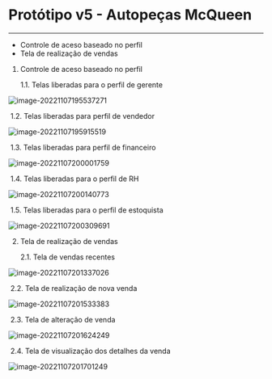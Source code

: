 # **Protótipo v5 - Autopeças McQueen**

------

- Controle de aceso baseado no perfil
- Tela de realização de vendas

1. Controle de aceso baseado no perfil

   1.1. Telas liberadas para o perfil de gerente

![image-20221107195537271](C:\Users\lukki\AppData\Roaming\Typora\typora-user-images\image-20221107195537271.png)

​		1.2. Telas liberadas para perfil de vendedor

![image-20221107195915519](C:\Users\lukki\AppData\Roaming\Typora\typora-user-images\image-20221107195915519.png)

​		1.3. Telas liberadas para perfil de financeiro

![image-20221107200001759](C:\Users\lukki\AppData\Roaming\Typora\typora-user-images\image-20221107200001759.png)

​		1.4. Telas liberadas para o perfil de RH

![image-20221107200140773](C:\Users\lukki\AppData\Roaming\Typora\typora-user-images\image-20221107200140773.png)

​		1.5. Telas liberadas para o perfil de estoquista

![image-20221107200309691](C:\Users\lukki\AppData\Roaming\Typora\typora-user-images\image-20221107200309691.png)



2. Tela de realização de vendas

   2.1. Tela de vendas recentes

![image-20221107201337026](C:\Users\lukki\AppData\Roaming\Typora\typora-user-images\image-20221107201337026.png)

​	2.2. Tela de realização de nova venda

![image-20221107201533383](C:\Users\lukki\AppData\Roaming\Typora\typora-user-images\image-20221107201533383.png)

​	2.3. Tela de alteração de venda

![image-20221107201624249](C:\Users\lukki\AppData\Roaming\Typora\typora-user-images\image-20221107201624249.png)

​	2.4. Tela de visualização dos detalhes da venda

![image-20221107201701249](C:\Users\lukki\AppData\Roaming\Typora\typora-user-images\image-20221107201701249.png)